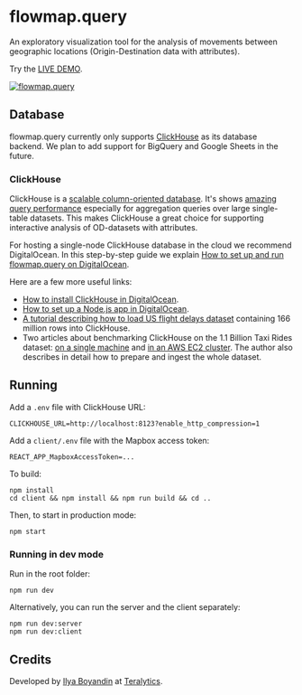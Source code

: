 # flowmap.query

An exploratory visualization tool for the analysis of movements between geographic locations (Origin-Destination data with attributes).

Try the [LIVE DEMO](http://query.flowmap.blue:3001/citibike).

[![flowmap.query](https://user-images.githubusercontent.com/351828/61302543-3f6dfc00-a7e6-11e9-8a5f-3451a9f5c6f1.png)](http://query.flowmap.blue:3001/citibike)




##  Database 
flowmap.query currently only supports [ClickHouse](https://clickhouse.yandex/) as its database backend.
We plan to add support for BigQuery and Google Sheets in the future. 

### ClickHouse
ClickHouse is a [scalable column-oriented database](https://clickhouse.yandex/docs/en/). 
It's shows [amazing query performance](https://tech.marksblogg.com/billion-nyc-taxi-rides-clickhouse-cluster.html) 
especially for aggregation queries over large single-table datasets. 
This makes ClickHouse a great choice for supporting interactive analysis of OD-datasets with attributes. 

For hosting a single-node ClickHouse database in the cloud we recommend DigitalOcean. 
In this step-by-step guide we explain [How to set up and run flowmap.query on DigitalOcean](https://github.com/teralytics/flowmap.query/wiki/How-to-set-up-and-run-flowmap.query-on-DigitalOcean).

Here are a few more useful links:
  - [How to install ClickHouse in DigitalOcean](https://www.digitalocean.com/community/tutorials/how-to-install-and-use-clickhouse-on-ubuntu-18-04).
  - [How to set up a Node.js app in DigitalOcean](https://www.digitalocean.com/community/tutorials/how-to-set-up-a-node-js-application-for-production-on-ubuntu-18-04).
  - [A tutorial describing how to load  US flight delays dataset](https://clickhouse.yandex/tutorial.html) containing 166 million rows into ClickHouse.
  - Two articles about benchmarking ClickHouse on the 1.1 Billion Taxi Rides dataset: 
[on a single machine](https://tech.marksblogg.com/billion-nyc-taxi-clickhouse.html) and 
[in an AWS EC2 cluster](https://tech.marksblogg.com/billion-nyc-taxi-rides-clickhouse-cluster.html). 
The author also describes in detail how to prepare and ingest the whole dataset.   

## Running
  
Add a `.env` file with ClickHouse URL:
  
    CLICKHOUSE_URL=http://localhost:8123?enable_http_compression=1
  
Add a `client/.env` file with the Mapbox access token:
  
    REACT_APP_MapboxAccessToken=...
    
To build:

    npm install
    cd client && npm install && npm run build && cd ..
  
Then, to start in production mode:

    npm start      

### Running in dev mode
Run in the root folder:
  
    npm run dev

Alternatively, you can run the server and the client separately:

    npm run dev:server
    npm run dev:client
    
    
    
## Credits

Developed by [Ilya Boyandin](https://ilya.boyandin.me) at [Teralytics](https://www.teralytics.net/).
